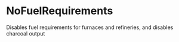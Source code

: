# NoFuelRequirements
Disables fuel requirements for furnaces and refineries, and disables charcoal output
